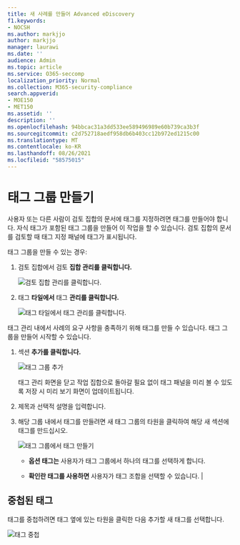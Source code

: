 ```yaml
---
title: 새 사례를 만들어 Advanced eDiscovery
f1.keywords:
- NOCSH
ms.author: markjjo
author: markjjo
manager: laurawi
ms.date: ''
audience: Admin
ms.topic: article
ms.service: O365-seccomp
localization_priority: Normal
ms.collection: M365-security-compliance
search.appverid:
- MOE150
- MET150
ms.assetid: ''
description: ''
ms.openlocfilehash: 94bbcac31a3dd533ee589496989e60b739ca3b3f
ms.sourcegitcommit: c2d752718aedf958db6b403cc12b972ed1215c00
ms.translationtype: MT
ms.contentlocale: ko-KR
ms.lasthandoff: 08/26/2021
ms.locfileid: "58575015"
---
```

# <a name="create-tag-groups"></a>태그 그룹 만들기

사용자 또는 다른 사람이 검토 집합의 문서에 태그를 지정하려면 태그를 만들어야 합니다. 자식 태그가 포함된 태그 그룹을 만들어 이 작업을 할 수 있습니다. 검토 집합의 문서를 검토할 때 태그 지정 패널에 태그가 표시됩니다.

태그 그룹을 만들 수 있는 경우:

1.  검토 집합에서 검토 **집합 관리를 클릭합니다.**

    ![검토 집합 관리를 클릭합니다.](../media/ED-managews.png)

2.  태그 **타일에서** 태그 **관리를 클릭합니다.**

    ![태그 타일에서 태그 관리를 클릭합니다.](../media/ED-managetags.png)

태그 관리 내에서 사례의 요구 사항을 충족하기 위해 태그를 만들 수 있습니다. 태그 그룹을 만들어 시작할 수 있습니다.

1.  섹션 **추가를 클릭합니다.**

    ![태그 그룹 추가](../media/ED-addtagsection.png)

    태그 관리 화면을 닫고 작업 집합으로 돌아갈 필요 없이 태그 패널을 미리 볼 수 있도록 저장 시 미리 보기 화면이 업데이트됩니다.

2. 제목과 선택적 설명을 입력합니다. 

3. 해당 그룹 내에서 태그를 만들려면 새 태그 그룹의 타원을 클릭하여 해당 새 섹션에 태그를 만드십시오.
    
    ![태그 그룹에서 태그 만들기](../media/ED-createtag.png)

   - **옵션 태그는** 사용자가 태그 그룹에서 하나의 태그를 선택하게 합니다.
   
   - **확인란 태그를 사용하면** 사용자가 태그 조합을 선택할 수 있습니다. |

## <a name="nested-tags"></a>중첩된 태그

태그를 중첩하려면 태그 옆에 있는 타원을 클릭한 다음 추가할 새 태그를 선택합니다.

![태그 중첩](../media/ED-tagnesting.png)

